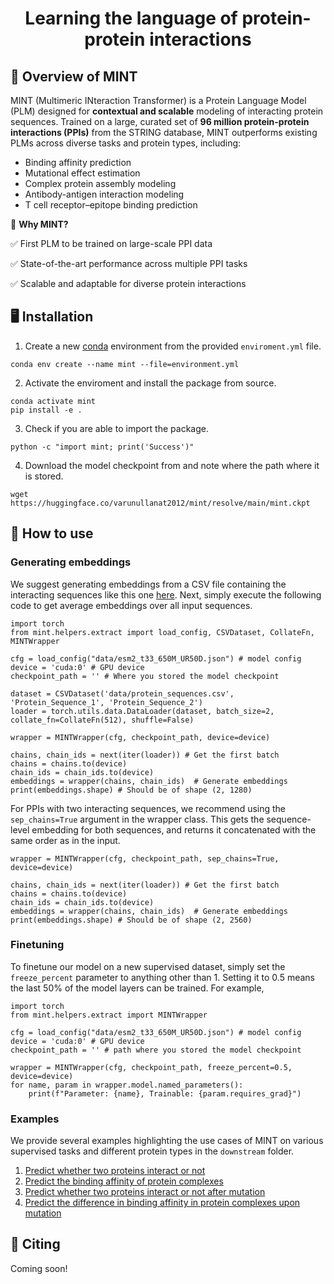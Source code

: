 <h1 align="center">
  Learning the language of protein-protein interactions 
</h1>

## 🌿 Overview of MINT

MINT (Multimeric INteraction Transformer) is a Protein Language Model (PLM) designed for **contextual and scalable** modeling of interacting protein sequences. Trained on a large, curated set of **96 million protein-protein interactions (PPIs)** from the STRING database, MINT outperforms existing PLMs across diverse tasks and protein types, including:

- Binding affinity prediction
- Mutational effect estimation
- Complex protein assembly modeling
- Antibody-antigen interaction modeling
- T cell receptor–epitope binding prediction

🔬 **Why MINT?**

✅ First PLM to be trained on large-scale PPI data

✅ State-of-the-art performance across multiple PPI tasks

✅ Scalable and adaptable for diverse protein interactions

## 🖥️ Installation 

1. Create a new [conda](https://docs.anaconda.com/miniconda/install/) environment from the provided `enviroment.yml` file. 

```
conda env create --name mint --file=environment.yml
```

2. Activate the enviroment and install the package from source.

```
conda activate mint
pip install -e .
```

3. Check if you are able to import the package.

```
python -c "import mint; print('Success')" 
```

4. Download the model checkpoint from and note where the path where it is stored.

```
wget https://huggingface.co/varunullanat2012/mint/resolve/main/mint.ckpt
```

## 🚀 How to use 

### Generating embeddings

We suggest generating embeddings from a CSV file containing the interacting sequences like this one [here](./data/protein_sequences.csv). Next, simply execute the following code to get average embeddings over all input sequences. 

```
import torch
from mint.helpers.extract import load_config, CSVDataset, CollateFn, MINTWrapper

cfg = load_config("data/esm2_t33_650M_UR50D.json") # model config
device = 'cuda:0' # GPU device
checkpoint_path = '' # Where you stored the model checkpoint

dataset = CSVDataset('data/protein_sequences.csv', 'Protein_Sequence_1', 'Protein_Sequence_2')
loader = torch.utils.data.DataLoader(dataset, batch_size=2, collate_fn=CollateFn(512), shuffle=False) 

wrapper = MINTWrapper(cfg, checkpoint_path, device=device)

chains, chain_ids = next(iter(loader)) # Get the first batch
chains = chains.to(device)
chain_ids = chain_ids.to(device)
embeddings = wrapper(chains, chain_ids)  # Generate embeddings
print(embeddings.shape) # Should be of shape (2, 1280)
```

For PPIs with two interacting sequences, we recommend using the `sep_chains=True` argument in the wrapper class. This gets the sequence-level embedding for both sequences, and returns it concatenated with the same order as in the input. 

```
wrapper = MINTWrapper(cfg, checkpoint_path, sep_chains=True, device=device)

chains, chain_ids = next(iter(loader)) # Get the first batch
chains = chains.to(device)
chain_ids = chain_ids.to(device)
embeddings = wrapper(chains, chain_ids)  # Generate embeddings
print(embeddings.shape) # Should be of shape (2, 2560)
```

### Finetuning 

To finetune our model on a new supervised dataset, simply set the `freeze_percent` parameter to anything other than 1. Setting it to 0.5 means the last 50% of the model layers can be trained. For example, 

```
import torch
from mint.helpers.extract import MINTWrapper

cfg = load_config("data/esm2_t33_650M_UR50D.json") # model config
device = 'cuda:0' # GPU device
checkpoint_path = '' # path where you stored the model checkpoint

wrapper = MINTWrapper(cfg, checkpoint_path, freeze_percent=0.5, device=device)
for name, param in wrapper.model.named_parameters():
    print(f"Parameter: {name}, Trainable: {param.requires_grad}")
```

### Examples 

We provide several examples highlighting the use cases of MINT on various supervised tasks and different protein types in the `downstream` folder. 

1. [Predict whether two proteins interact or not](./downstream/GeneralPPI/ppi)
2. [Predict the binding affinity of protein complexes](./downstream/GeneralPPI/pdb-bind)
3. [Predict whether two proteins interact or not after mutation](./downstream/GeneralPPI/mutational-ppi)
4. [Predict the difference in binding affinity in protein complexes upon mutation](./downstream/GeneralPPI/SKEMPI_v2)


## 📝 Citing 

Coming soon!
